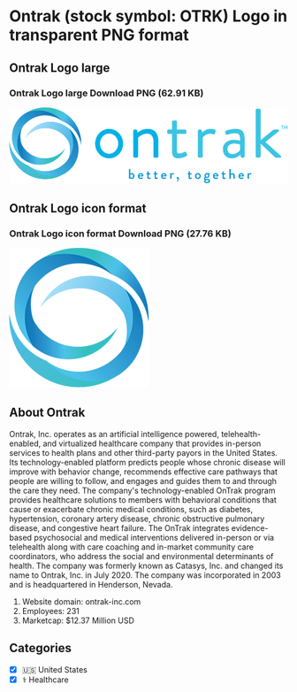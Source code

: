 # Ontrak (stock symbol: OTRK) Logo in transparent PNG format

## Ontrak Logo large

### Ontrak Logo large Download PNG (62.91 KB)

![Ontrak Logo large Download PNG (62.91 KB)](/img/orig/OTRK_BIG-5f8d91f5.png)

## Ontrak Logo icon format

### Ontrak Logo icon format Download PNG (27.76 KB)

![Ontrak Logo icon format Download PNG (27.76 KB)](/img/orig/OTRK-5995053c.png)

## About Ontrak

Ontrak, Inc. operates as an artificial intelligence powered, telehealth-enabled, and virtualized healthcare company that provides in-person services to health plans and other third-party payors in the United States. Its technology-enabled platform predicts people whose chronic disease will improve with behavior change, recommends effective care pathways that people are willing to follow, and engages and guides them to and through the care they need. The company's technology-enabled OnTrak program provides healthcare solutions to members with behavioral conditions that cause or exacerbate chronic medical conditions, such as diabetes, hypertension, coronary artery disease, chronic obstructive pulmonary disease, and congestive heart failure. The OnTrak integrates evidence-based psychosocial and medical interventions delivered in-person or via telehealth along with care coaching and in-market community care coordinators, who address the social and environmental determinants of health. The company was formerly known as Catasys, Inc. and changed its name to Ontrak, Inc. in July 2020. The company was incorporated in 2003 and is headquartered in Henderson, Nevada.

1. Website domain: ontrak-inc.com
2. Employees: 231
3. Marketcap: $12.37 Million USD


## Categories
- [x] 🇺🇸 United States
- [x] ⚕️ Healthcare
